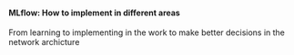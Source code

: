 #### MLflow: How to implement in different areas

From learning to implementing in the work to make better decisions in the network archicture